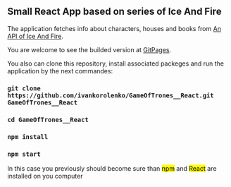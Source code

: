 ## Small React App based on series of Ice And Fire

The application fetches info about characters, houses and books from [An API of Ice And Fire](https://www.anapioficeandfire.com/).

You are welcome to see the builded version at [GitPages](https://ivankorolenko.github.io/GameOfTrones__React/).

You also can clone this repository, install associated packeges and run the application by the next commandes:

### `git clone https://github.com/ivankorolenko/GameOfTrones__React.git GameOfTrones__React`
### `cd GameOfTrones__React`
### `npm install`
### `npm start`

In this case you previously should become sure than <mark>npm</mark> and <mark>React</mark> are installed on you computer